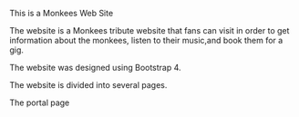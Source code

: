 This is a Monkees Web Site

The website is a Monkees tribute website that fans can visit in order to get information about the monkees, listen to their music,and book them for a gig.

The website was designed using Bootstrap 4.

The website is divided into several pages.

The portal page 